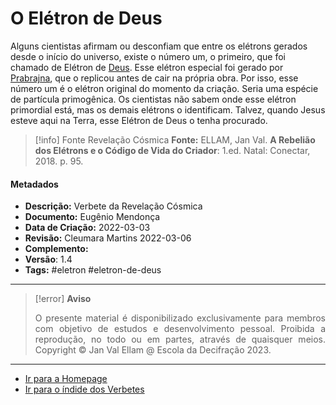 # O Elétron de Deus

Alguns cientistas afirmam ou desconfiam que entre os elétrons gerados desde o início do universo, existe o número um, o primeiro, que foi chamado de Elétron de [Deus](Deus.md). Esse elétron especial foi gerado por [Prabrajna](Prabrajna.md), que o replicou antes de cair na própria obra. Por isso, esse número um é o elétron original do momento da criação. Seria uma espécie de partícula primogênica. Os cientistas não sabem onde esse elétron primordial está, mas os demais elétrons o identificam. Talvez, quando Jesus esteve aqui na Terra, esse Elétron de Deus o tenha procurado.  

> [!info] Fonte Revelação Cósmica
> **Fonte:** ELLAM, Jan Val. **A Rebelião dos Elétrons e o Código de Vida do Criador**: 1.ed. Natal: Conectar, 2018. p. 95. 

#### Metadados

- **Descrição:** Verbete da Revelação Cósmica
- **Documento:** Eugênio Mendonça	 
- **Data de Criação:** 2022-03-03
- **Revisão:** Cleumara Martins 2022-03-06
- **Complemento:** 
- **Versão**: 1.4 
- **Tags:** #eletron #eletron-de-deus 

---
> [!error] **Aviso**
> <p align="justify">O presente material é disponibilizado exclusivamente para membros com objetivo de estudos e desenvolvimento pessoal. Proibida a reprodução, no todo ou em partes, através de quaisquer meios. Copyright © Jan Val Ellam @ Escola da Decifração 2023. </p>

---
- [Ir para a Homepage](Homepage.canvas)
- [Ir para o índide dos Verbetes](ÍNDIDE%20GERAL%20DOS%20VERBETES.canvas)